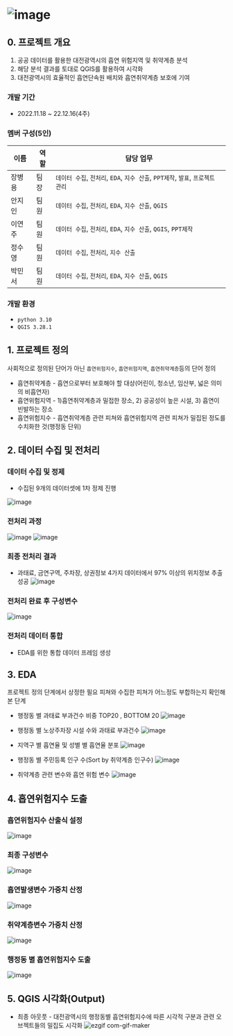 # ![image](https://user-images.githubusercontent.com/69462995/209247019-fa05b0f2-45ad-4d07-8514-096b4a334e7e.png)

## 0. 프로젝트 개요
1. 공공 데이터를 활용한 대전광역시의 흡연 위험지역 및 취약계층 분석
2. 해당 분석 결과를 토대로 QGIS를 활용하여 시각화
3. 대전광역시의 효율적인 흡연단속원 배치와 흡연취약계층 보호에 기여

### 개발 기간
* 2022.11.18 ~ 22.12.16(4주)

### 멤버 구성(5인)
|이름|역할|담당 업무|
|---|---|---|
|장병용|팀장|`데이터 수집`, `전처리`, `EDA`, `지수 산출`, `PPT제작`, `발표`, `프로젝트 관리`|
|안지인|팀원|`데이터 수집`, `전처리`, `EDA`, `지수 산출`, `QGIS`|
|이연주|팀원|`데이터 수집`, `전처리`, `EDA`, `지수 산출`, `QGIS`, `PPT제작`|
|정수영|팀원|`데이터 수집`, `전처리`, `지수 산출`|
|박민서|팀원|`데이터 수집`, `전처리`, `EDA`, `지수 산출`, `QGIS`|

### 개발 환경
* `python 3.10`
* `QGIS 3.28.1`


## 1. 프로젝트 정의
사회적으로 정의된 단어가 아닌 `흡연위험지수`, `흡연위험지역`, `흡연취약계층`등의 단어 정의

* 흡연취약계층 - 흡연으로부터 보호해야 할 대상(어린이, 청소년, 임산부, 넓은 의미의 비흡연자)
* 흡연위험지역 - 1)흡연취약계층과 밀접한 장소, 2) 공공성이 높은 시설, 3) 흡연이 빈발하는 장소
* 흡연위험지수 - 흡연취약계층 관련 피쳐와 흡연위험지역 관련 피쳐가 밀집된 정도를 수치화한 것(행정동 단위)


## 2. 데이터 수집 및 전처리
### 데이터 수집 및 정제
* 수집된 9개의 데이터셋에 1차 정제 진행  

![image](https://user-images.githubusercontent.com/69462995/209248199-479aa773-da7c-4e52-9b6f-7ae3417493ed.png)

### 전처리 과정
![image](https://user-images.githubusercontent.com/69462995/209248266-4fc108d7-cf09-4ad9-a519-1896ff38c413.png)
![image](https://user-images.githubusercontent.com/69462995/209248328-ac7d4487-4afc-47de-8ca5-bae63429a7cd.png)

### 최종 전처리 결과
* 과태료, 금연구역, 주차장, 상권정보 4가지 데이터에서 97% 이상의 위치정보 추출 성공
![image](https://user-images.githubusercontent.com/69462995/209248366-be57900a-a636-4398-9f9a-914cc1d8e0f0.png)

### 전처리 완료 후 구성변수
![image](https://user-images.githubusercontent.com/69462995/209248443-5c39ab5b-fb64-4808-8971-cfb7dc81a0e9.png)

### 전처리 데이터 통합
* EDA를 위한 통합 데이터 프레임 생성


## 3. EDA
프로젝트 정의 단계에서 상정한 필요 피쳐와 수집한 피쳐가 어느정도 부합하는지 확인해본 단계

* 행정동 별 과태료 부과건수 비중 TOP20 , BOTTOM 20
![image](https://user-images.githubusercontent.com/69462995/209249998-8d8cc42b-5d80-479b-b2e7-5f808cb40a02.png)

* 행정동 별 노상주차장 시설 수와 과태료 부과건수
![image](https://user-images.githubusercontent.com/69462995/209250031-bc863a0a-ca3a-4835-9c20-646be0a22488.png)

* 지역구 별 흡연율 및 성별 별 흡연율 분포
![image](https://user-images.githubusercontent.com/69462995/209250137-8f04822e-4b31-4182-9efd-98e22b10c723.png)

* 행정동 별 주민등록 인구 수(Sort by 취약계층 인구수)
![image](https://user-images.githubusercontent.com/69462995/209250175-ac150770-9a61-4e59-946f-dab8cb530ed8.png)

* 취약계층 관련 변수와 흡연 위험 변수
![image](https://user-images.githubusercontent.com/69462995/209250224-c2880499-f980-479c-8d9b-5fcaaa4e258f.png)


## 4. 흡연위험지수 도출
### 흡연위험지수 산출식 설정
![image](https://user-images.githubusercontent.com/69462995/209292130-c3f3e375-997d-4778-b791-46785aa648c9.png)

### 최종 구성변수
![image](https://user-images.githubusercontent.com/69462995/209260598-3eac6284-403a-4472-b2c1-c8042f2b9a0c.png)

### 흡연발생변수 가중치 산정
![image](https://user-images.githubusercontent.com/69462995/209260662-e3ee2ec2-2671-40c8-8b32-8456e461cbcc.png)

### 취약계층변수 가중치 산정
![image](https://user-images.githubusercontent.com/69462995/209260722-f1ff76c7-ad92-476b-815e-70d609b68eb0.png)

### 행정동 별 흡연위험지수 도출
![image](https://user-images.githubusercontent.com/69462995/209260760-d4c4f20a-620a-4c0d-a1df-4e308526e48c.png)



## 5. QGIS 시각화(Output)
* 최종 아웃풋 - 대전광역시의 행정동별 흡연위험지수에 따른 시각적 구분과 관련 오브젝트들의 밀집도 시각화
![ezgif com-gif-maker](https://user-images.githubusercontent.com/69462995/209261532-0bc347d9-5efd-497e-9544-6a0b25fb4d9d.gif)


